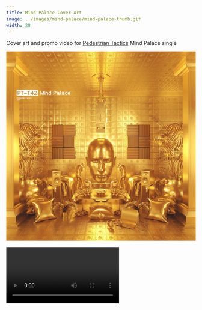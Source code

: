 ```yaml
---
title: Mind Palace Cover Art
image: ../images/mind-palace/mind-palace-thumb.gif
width: 28
---
```


Cover art and promo video for [Pedestrian Tactics](pedestriantactics.com) Mind Palace single

![](../images/mind-palace/mind-palace-cover-art.jpeg)

<video controls src="images/mind-palace/mind-palace-video.mov"></video>